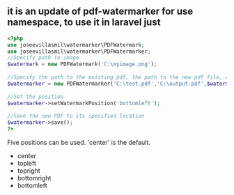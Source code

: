 ## it is an update of pdf-watermarker for use namespace, to use it in laravel just 

``` php
<?php
use joseevillasmil\watermarker\PDFWatermark;
use joseevillasmil\watermarker\PDFWatermarker;
//Specify path to image
$watermark = new PDFWatermark('C:\myimage.png'); 
 
//Specify the path to the existing pdf, the path to the new pdf file, and the watermark object
$watermarker = new PDFWatermarker('C:\test.pdf','C:\output.pdf',$watermark); 
 
//Set the position
$watermarker->setWatermarkPosition('bottomleft');
 
//Save the new PDF to its specified location
$watermarker->save(); 
?>
```

Five positions can be used. 'center' is the default.

* center
* topleft
* topright
* bottomright
* bottomleft



